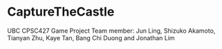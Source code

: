 # CaptureTheCastle

UBC CPSC427 Game Project
Team member: Jun Ling, Shizuko Akamoto, Tianyan Zhu, Kaye Tan, Bang Chi Duong and Jonathan Lim
